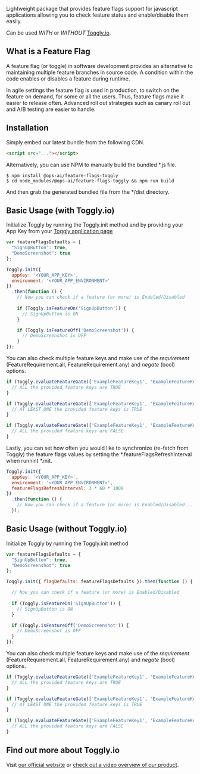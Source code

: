Lightweight package that provides feature flags support for javascript applications allowing you to check feature status and enable/disable them easily.

Can be used *WITH* or *WITHOUT* [Toggly.io](https://toggly.io).

## What is a Feature Flag

A feature flag (or toggle) in software development provides an alternative to maintaining multiple feature branches in source code. A condition within the code enables or disables a feature during runtime.

In agile settings the feature flag is used in production, to switch on the feature on demand, for some or all the users. Thus, feature flags make it easier to release often. Advanced roll out strategies such as canary roll out and A/B testing are easier to handle.

## Installation

Simply embed our latest bundle from the following CDN.

```html
<script src="..."></script>
```

Alternatively, you can use NPM to manually build the bundled *.js file.

```shell
$ npm install @ops-ai/feature-flags-toggly
$ cd node_modules/@ops-ai/feature-flags-toggly && npm run build
```

And then grab the generated bundled file from the */dist directory.

## Basic Usage (with Toggly.io)

Initialize Toggly by running the Toggly.init method and by providing your App Key from your [Toggly application page](https://app.toggly.io)

```js
var featureFlagsDefaults = {
  "SignUpButton": true,
  "DemoScreenshot": true
};

Toggly.init({
  appKey: '<YOUR_APP_KEY>',
  environment: '<YOUR_APP_ENVIRONMENT>'
})
  .then(function () {
    // Now you can check if a feature (or more) is Enabled/Disabled
    
    if (Toggly.isFeatureOn('SignUpButton')) {
      // SignUpButton is ON
    }

    if (Toggly.isFeatureOff('DemoScreenshot')) {
      // DemoScreenshot is OFF
    }
});
```

You can also check multiple feature keys and make use of the *requirement* (FeatureRequirement.all, FeatureRequirement.any) and *negate* (bool) options.

```js
if (Toggly.evaluateFeatureGate(['ExampleFeatureKey1', 'ExampleFeatureKey2'], FeatureRequirement.all)) {
  // ALL the provided feature keys are TRUE
}
```

```js
if (Toggly.evaluateFeatureGate(['ExampleFeatureKey1', 'ExampleFeatureKey2'], FeatureRequirement.any)) {
  // AT LEAST ONE the provided feature keys is TRUE
}
```

```js
if (Toggly.evaluateFeatureGate(['ExampleFeatureKey1', 'ExampleFeatureKey2'], FeatureRequirement.all, true)) {
  // ALL the provided feature keys are FALSE
}
```

Lastly, you can set how often you would like to synchronize (re-fetch from Toggly) the feature flags values by setting the *.featureFlagsRefreshInterval when runnint *.init.

```js
Toggly.init({
  appKey: '<YOUR_APP_KEY>',
  environment: '<YOUR_APP_ENVIRONMENT>',
  featureFlagsRefreshInterval: 3 * 60 * 1000
})
  .then(function () {
    // Now you can check if a feature (or more) is Enabled/Disabled ...
  });
```

## Basic Usage (without Toggly.io)

Initialize Toggly by running the Toggly.init method

```js
var featureFlagsDefaults = {
  "SignUpButton": true,
  "DemoScreenshot": true
};

Toggly.init({ flagDefaults: featureFlagsDefaults }).then(function () {

  // Now you can check if a feature (or more) is Enabled/Disabled
  
  if (Toggly.isFeatureOn('SignUpButton')) {
    // SignUpButton is ON
  }

  if (Toggly.isFeatureOff('DemoScreenshot')) {
    // DemoScreenshot is OFF
  }
});
```

You can also check multiple feature keys and make use of the *requirement* (FeatureRequirement.all, FeatureRequirement.any) and *negate* (bool) options.

```js
if (Toggly.evaluateFeatureGate(['ExampleFeatureKey1', 'ExampleFeatureKey2'], FeatureRequirement.all)) {
  // ALL the provided feature keys are TRUE
}
```

```js
if (Toggly.evaluateFeatureGate(['ExampleFeatureKey1', 'ExampleFeatureKey2'], FeatureRequirement.any)) {
  // AT LEAST ONE the provided feature keys is TRUE
}
```

```js
if (Toggly.evaluateFeatureGate(['ExampleFeatureKey1', 'ExampleFeatureKey2'], FeatureRequirement.all, true)) {
  // ALL the provided feature keys are FALSE
}
```

## Find out more about Toggly.io

Visit [our official website](https://toggly.io) or [check out a video overview of our product](https://docs.toggly.io/).
